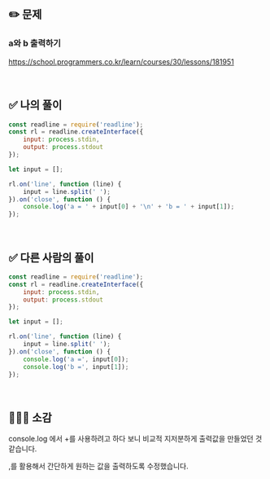 ## ✏️ 문제

### a와 b 출력하기
https://school.programmers.co.kr/learn/courses/30/lessons/181951

<br>

## ✅ 나의 풀이
```javascript
const readline = require('readline');
const rl = readline.createInterface({
    input: process.stdin,
    output: process.stdout
});

let input = [];

rl.on('line', function (line) {
    input = line.split(' ');
}).on('close', function () {
    console.log('a = ' + input[0] + '\n' + 'b = ' + input[1]);
});
```
<br>

## ✅ 다른 사람의 풀이 
```javascript
const readline = require('readline');
const rl = readline.createInterface({
    input: process.stdin,
    output: process.stdout
});

let input = [];

rl.on('line', function (line) {
    input = line.split(' ');
}).on('close', function () {
    console.log('a =', input[0]);
    console.log('b =', input[1]);
});
```

<br>

## 💁🏻‍♀️ 소감
console.log 에서 +를 사용하려고 하다 보니 비교적 지저분하게 출력값을 만들었던 것 같습니다.

,를 활용해서 간단하게 원하는 값을 출력하도록 수정했습니다.

